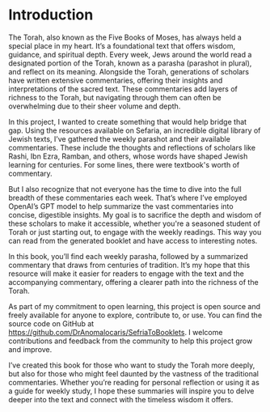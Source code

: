
# Introduction

The Torah, also known as the Five Books of Moses, has always held a special place in my heart. It’s a foundational text that offers wisdom, guidance, and spiritual depth. Every week, Jews around the world read a designated portion of the Torah, known as a parasha (parashot in plural), and reflect on its meaning. Alongside the Torah, generations of scholars have written extensive commentaries, offering their insights and interpretations of the sacred text. These commentaries add layers of richness to the Torah, but navigating through them can often be overwhelming due to their sheer volume and depth.

In this project, I wanted to create something that would help bridge that gap. Using the resources available on Sefaria, an incredible digital library of Jewish texts, I’ve gathered the weekly parashot and their available commentaries. These include the thoughts and reflections of scholars like Rashi, Ibn Ezra, Ramban, and others, whose words have shaped Jewish learning for centuries. For some lines, there were textbook's worth of commentary.

But I also recognize that not everyone has the time to dive into the full breadth of these commentaries each week. That’s where I’ve employed OpenAI’s GPT model to help summarize the vast commentaries into concise, digestible insights. My goal is to sacrifice the depth and wisdom of these scholars to make it accessible, whether you're a seasoned student of Torah or just starting out, to engage with the weekly readings. This way you can read from the generated booklet and have access to interesting notes.

In this book, you’ll find each weekly parasha, followed by a summarized commentary that draws from centuries of tradition. It’s my hope that this resource will make it easier for readers to engage with the text and the accompanying commentary, offering a clearer path into the richness of the Torah.

As part of my commitment to open learning, this project is open source and freely available for anyone to explore, contribute to, or use. You can find the source code on GitHub at https://github.com/DrAnomalocaris/SefriaToBooklets. I welcome contributions and feedback from the community to help this project grow and improve.

I’ve created this book for those who want to study the Torah more deeply, but also for those who might feel daunted by the vastness of the traditional commentaries. Whether you’re reading for personal reflection or using it as a guide for weekly study, I hope these summaries will inspire you to delve deeper into the text and connect with the timeless wisdom it offers.



